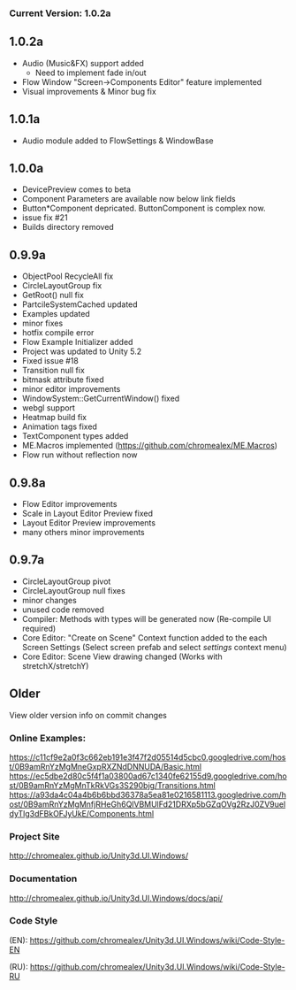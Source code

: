 ### Current Version: 1.0.2a

## 1.0.2a
- Audio (Music&FX) support added
	- Need to implement fade in/out
- Flow Window "Screen->Components Editor" feature implemented
- Visual improvements & Minor bug fix 

## 1.0.1a
- Audio module added to FlowSettings & WindowBase

## 1.0.0a
- DevicePreview comes to beta
- Component Parameters are available now below link fields
- Button*Component depricated. ButtonComponent is complex now.
- issue fix #21
- Builds directory removed

## 0.9.9a
- ObjectPool RecycleAll fix
- CircleLayoutGroup fix
- GetRoot() null fix
- PartcileSystemCached updated
- Examples updated
- minor fixes
- hotfix compile error
- Flow Example Initializer added
- Project was updated to Unity 5.2
- Fixed issue #18
- Transition null fix
- bitmask attribute fixed
- minor editor improvements
- WindowSystem::GetCurrentWindow() fixed
- webgl support
- Heatmap build fix
- Animation tags fixed
- TextComponent types added
- ME.Macros implemented (https://github.com/chromealex/ME.Macros)
- Flow run without reflection now

## 0.9.8a
- Flow Editor improvements
- Scale in Layout Editor Preview fixed
- Layout Editor Preview improvements
- many others minor improvements

## 0.9.7a
- CircleLayoutGroup pivot
- CircleLayoutGroup null fixes
- minor changes
- unused code removed
- Compiler: Methods with types will be generated now (Re-compile UI required)
- Core Editor: "Create on Scene" Context function added to the each Screen Settings (Select screen prefab and select *settings* context menu)
- Core Editor: Scene View drawing changed (Works with stretchX/stretchY)

## Older
View older version info on commit changes

### Online Examples:
https://c11cf9e2a0f3c662eb191e3f47f2d05514d5cbc0.googledrive.com/host/0B9amRnYzMgMneGxpRXZNdDNNUDA/Basic.html
https://ec5dbe2d80c5f4f1a03800ad67c1340fe62155d9.googledrive.com/host/0B9amRnYzMgMnTkRkVGs3S290bjg/Transitions.html
https://a93da4c04a4b6b6bbd36378a5ea81e0216581113.googledrive.com/host/0B9amRnYzMgMnfjRHeGh6QlVBMUlFd21DRXp5bGZqOVg2RzJ0ZV9ueldyTlg3dFBkOFJyUkE/Components.html

### Project Site

http://chromealex.github.io/Unity3d.UI.Windows/

### Documentation

http://chromealex.github.io/Unity3d.UI.Windows/docs/api/

### Code Style

(EN): https://github.com/chromealex/Unity3d.UI.Windows/wiki/Code-Style-EN

(RU): https://github.com/chromealex/Unity3d.UI.Windows/wiki/Code-Style-RU
